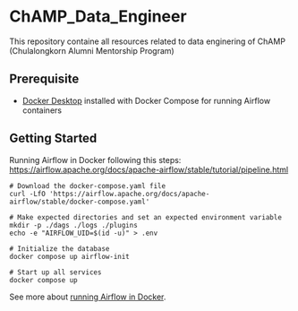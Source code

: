 # ChAMP_Data_Engineer

This repository containe all resources related to data enginering of ChAMP (Chulalongkorn Alumni Mentorship Program)

## Prerequisite
- [Docker Desktop](https://airflow.apache.org/docs/apache-airflow/stable/howto/docker-compose/index.html) installed with Docker Compose for running Airflow containers

## Getting Started
Running Airflow in Docker following this steps:
https://airflow.apache.org/docs/apache-airflow/stable/tutorial/pipeline.html
```
# Download the docker-compose.yaml file
curl -LfO 'https://airflow.apache.org/docs/apache-airflow/stable/docker-compose.yaml'

# Make expected directories and set an expected environment variable
mkdir -p ./dags ./logs ./plugins
echo -e "AIRFLOW_UID=$(id -u)" > .env

# Initialize the database
docker compose up airflow-init

# Start up all services
docker compose up
```

See more about [running Airflow in Docker](https://airflow.apache.org/docs/apache-airflow/stable/howto/docker-compose/index.html).

